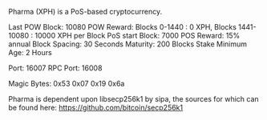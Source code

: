 Pharma (XPH) is a PoS-based cryptocurrency.

Last POW Block: 10080
POW Reward: Blocks 0-1440 : 0 XPH,  Blocks 1441-10080 : 10000 XPH per Block
PoS start Block: 7000
POS Reward: 15% annual
Block Spacing: 30 Seconds
Maturity: 200 Blocks
Stake Minimum Age: 2 Hours

Port: 16007
RPC Port: 16008

Magic Bytes: 0x53 0x07 0x19 0x6a

Pharma is dependent upon libsecp256k1 by sipa, the sources for which can be found here: https://github.com/bitcoin/secp256k1
